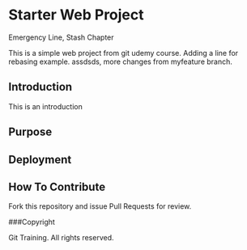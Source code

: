 # Starter Web Project

Emergency Line, Stash Chapter

This is a simple web project from
git udemy course. Adding a line for rebasing example.
assdsds, more changes from myfeature branch.
## Introduction

This is an introduction
## Purpose

## Deployment

## How To Contribute

Fork this repository and issue Pull Requests for review.

###Copyright

Git Training. All rights reserved.
